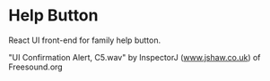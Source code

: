 # Help Button

React UI front-end for family help button.


"UI Confirmation Alert, C5.wav" by InspectorJ (www.jshaw.co.uk) of Freesound.org